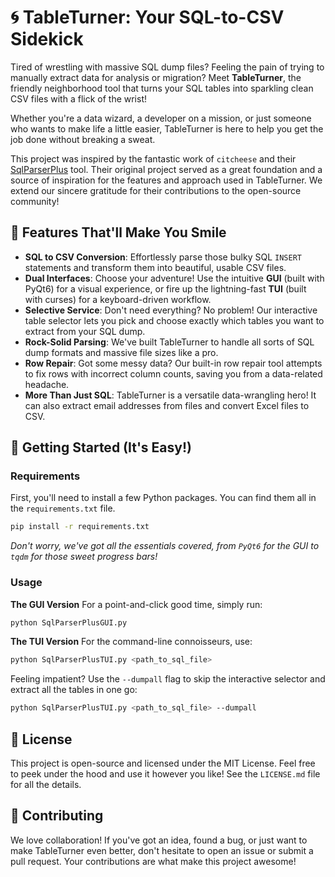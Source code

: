 # 🌀 TableTurner: Your SQL-to-CSV Sidekick

Tired of wrestling with massive SQL dump files? Feeling the pain of trying to manually extract data for analysis or migration? Meet **TableTurner**, the friendly neighborhood tool that turns your SQL tables into sparkling clean CSV files with a flick of the wrist\!

Whether you're a data wizard, a developer on a mission, or just someone who wants to make life a little easier, TableTurner is here to help you get the job done without breaking a sweat.

This project was inspired by the fantastic work of `citcheese` and their [SqlParserPlus](https://github.com/citcheese/SqlParserPlus) tool. Their original project served as a great foundation and a source of inspiration for the features and approach used in TableTurner. We extend our sincere gratitude for their contributions to the open-source community!

## 🚀 Features That'll Make You Smile

  * **SQL to CSV Conversion**: Effortlessly parse those bulky SQL `INSERT` statements and transform them into beautiful, usable CSV files.
  * **Dual Interfaces**: Choose your adventure\! Use the intuitive **GUI** (built with PyQt6) for a visual experience, or fire up the lightning-fast **TUI** (built with curses) for a keyboard-driven workflow.
  * **Selective Service**: Don't need everything? No problem\! Our interactive table selector lets you pick and choose exactly which tables you want to extract from your SQL dump.
  * **Rock-Solid Parsing**: We've built TableTurner to handle all sorts of SQL dump formats and massive file sizes like a pro.
  * **Row Repair**: Got some messy data? Our built-in row repair tool attempts to fix rows with incorrect column counts, saving you from a data-related headache.
  * **More Than Just SQL**: TableTurner is a versatile data-wrangling hero\! It can also extract email addresses from files and convert Excel files to CSV.

## 🔧 Getting Started (It's Easy\!)

### Requirements

First, you'll need to install a few Python packages. You can find them all in the `requirements.txt` file.

```bash
pip install -r requirements.txt
```

*Don't worry, we've got all the essentials covered, from `PyQt6` for the GUI to `tqdm` for those sweet progress bars\!*

### Usage

**The GUI Version**
For a point-and-click good time, simply run:

```bash
python SqlParserPlusGUI.py
```

**The TUI Version**
For the command-line connoisseurs, use:

```bash
python SqlParserPlusTUI.py <path_to_sql_file>
```

Feeling impatient? Use the `--dumpall` flag to skip the interactive selector and extract all the tables in one go:

```bash
python SqlParserPlusTUI.py <path_to_sql_file> --dumpall
```

## 📜 License

This project is open-source and licensed under the MIT License. Feel free to peek under the hood and use it however you like\! See the `LICENSE.md` file for all the details.

## 🤝 Contributing

We love collaboration\! If you've got an idea, found a bug, or just want to make TableTurner even better, don't hesitate to open an issue or submit a pull request. Your contributions are what make this project awesome\!